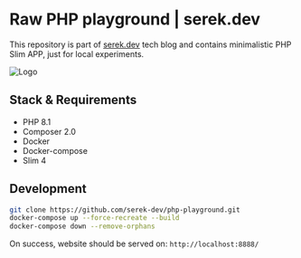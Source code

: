 # Raw PHP playground | serek.dev

This repository is part of [serek.dev](https://serek.dev) tech blog and contains minimalistic PHP Slim APP, just for local experiments. 

![Logo](https://serek.dev/wp-content/uploads/2022/11/logo-transp.png)

## Stack & Requirements

- PHP 8.1
- Composer 2.0
- Docker
- Docker-compose
- Slim 4

## Development

```bash
git clone https://github.com/serek-dev/php-playground.git
docker-compose up --force-recreate --build
docker-compose down --remove-orphans
```

On success, website should be served on: `http://localhost:8888/`
